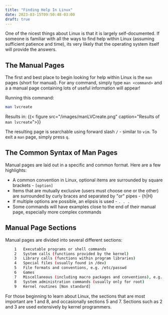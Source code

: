 ```yaml
---
title: "Finding Help In Linux"
date: 2023-03-15T09:50:48-03:00
draft: true
---
```


One of the nicest things about Linux is that it is largely self-documented.  If someone is familiar with all the ways to find help within Linux (assuming sufficient patience and time), its very likely that the operating system itself will provide the answers.

## The Manual Pages

The first and best place to begin looking for help within Linux is the `man` pages (short for manual).  For any command, simply type `man <command>` and a a manual page containing lots of useful information will appear!

Running this command:
``` bash
man lvcreate
```

Results in:
{{< figure src="/images/manLVCreate.png" caption="Results of `man lvcreate`">}}

The resulting page is searchable using forward slash `/` - similar to `vim`.  To exit a `man` page, simply press `q`.

## The Common Syntax of Man Pages

Manual pages are laid out in a specific and common format.  Here are a few highlights:
- A common convention in Linux, optional items are surrounded by square brackets - `[option]`
- Items that are mutually exclusive (users must choose one or the other) are surrounded by curly braces and separated by "or" pipes - {h|H}
- If multiple options are possible, an elipsis is used - `. . .`
- Some commands will have examples close to the end of their manual page, especially more complex commands

## Manual Page Sections
Manual pages are divided into several different sections:

``` bash
    1   Executable programs or shell commands
    2   System calls (functions provided by the kernel)
    3   Library calls (functions within program libraries)
    4   Special files (usually found in /dev)
    5   File formats and conventions, e.g. /etc/passwd
    6   Games
    7   Miscellaneous (including macro packages and conventions), e.g. man(7), groff(7)
    8   System administration commands (usually only for root)
    9   Kernel routines [Non standard]
```

For those beginning to learn about Linux, the sections that are most important are 1 and 8, and occasionally sections 5 and 7.  Sections such as 2 and 3 are used extensively by kernel programmers.
